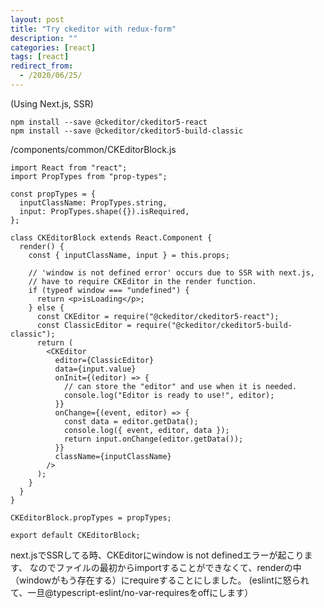 ```yaml
---
layout: post
title: "Try ckeditor with redux-form"
description: ""
categories: [react]
tags: [react]
redirect_from:
  - /2020/06/25/
---
```


(Using Next.js, SSR)
```
npm install --save @ckeditor/ckeditor5-react
npm install --save @ckeditor/ckeditor5-build-classic
```

/components/common/CKEditorBlock.js
~~~react
import React from "react";
import PropTypes from "prop-types";

const propTypes = {
  inputClassName: PropTypes.string,
  input: PropTypes.shape({}).isRequired,
};

class CKEditorBlock extends React.Component {
  render() {
    const { inputClassName, input } = this.props;

    // 'window is not defined error' occurs due to SSR with next.js,
    // have to require CKEditor in the render function.
    if (typeof window === "undefined") {
      return <p>isLoading</p>;
    } else {
      const CKEditor = require("@ckeditor/ckeditor5-react");
      const ClassicEditor = require("@ckeditor/ckeditor5-build-classic");
      return (
        <CKEditor
          editor={ClassicEditor}
          data={input.value}
          onInit={(editor) => {
            // can store the "editor" and use when it is needed.
            console.log("Editor is ready to use!", editor);
          }}
          onChange={(event, editor) => {
            const data = editor.getData();
            console.log({ event, editor, data });
            return input.onChange(editor.getData());
          }}
          className={inputClassName}
        />
      );
    }
  }
}

CKEditorBlock.propTypes = propTypes;

export default CKEditorBlock;
~~~

next.jsでSSRしてる時、CKEditorにwindow is not definedエラーが起こります、
なのでファイルの最初からimportすることができなくて、renderの中（windowがもう存在する）にrequireすることにしました。
(eslintに怒られて、一旦@typescript-eslint/no-var-requiresをoffにします）

